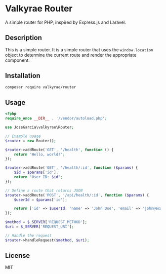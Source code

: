 # Valkyrae Router
A simple router for PHP, inspired by Express.js and Laravel.

## Description
This is a simple router. It is a simple router that uses the `window.location` object to determine the current route and render the appropriate component.

## Installation
```bash
composer require valkyrae/router
```

## Usage
```php
<?php
require_once __DIR__ . '/vendor/autoload.php';

use JoseGarcia\valkyrae\Router;

// Example usage
$router = new Router();

$router->addRoute('GET', '/health', function () {
    return 'Hello, world!';
});

$router->addRoute('GET', '/health/:id', function ($params) {
    $id = $params['id'];
    return "User ID: $id";
});

// Define a route that returns JSON
$router->addRoute('POST', '/api/health/:id', function ($params) {
    $userId = $params['id'];

    return ['id' => $userId, 'name' => 'John Doe', 'email' => 'john@example.com'];
});

$method = $_SERVER['REQUEST_METHOD'];
$uri = $_SERVER['REQUEST_URI'];

// Handle the request
$router->handleRequest($method, $uri);
```

## License
MIT
```